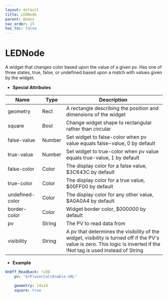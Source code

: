 ```yaml
---
layout: default
title: LEDNode
parent: Nodes
nav_order: 15
has_toc: false
---
```



<a id="LEDNode"></a>

# LEDNode

A widget that changes color based upon the value of a given pv. Has one of three states,
true, false, or undefined based upon a match with values given by the widget.


* **Special Attributes**

|       Name      |    Type   | Description|
|-----------------|-----------|------------|
| geometry        | Rect      | A rectangle describing the position and dimensions of the widget |
| square          | Bool      | Change widget shape to rectangular rather than circular |
| false-value     | Number    | Set widget to false-color when pv value equals false-value, 0 by default |
| true-value      | Number    | Set widget to true-color when pv value equals true-value, 1 by default |
| false-color     | Color     | The display color for a false value, $3C643C by default |
| true-color      | Color     | The display color for a true value, $00FF00 by default |
| undefined-color | Color     | The display color for any other value, $A0A0A4 by default |
| border-color    | Color     | Widget border color, $000000 by default |
| pv              | String    | The PV to read data from |
| visibility      | String | A pv that determines the visibility of the widget, visibility is turned off if the PV's value is zero. This logic is inverted if the !Not tag is used instead of String |


* **Example**

```yaml
OnOff_Readback: !LED
    pv: "$(P)userCalcEnable.VAL"

    geometry: 24x24
    square: true
```

